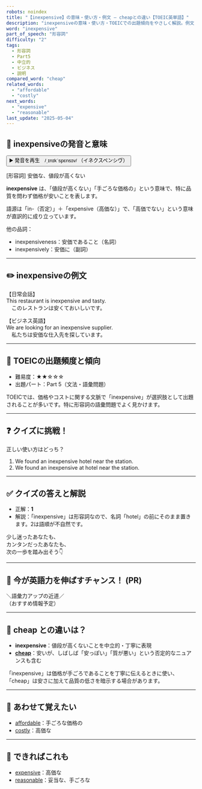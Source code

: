 ```yaml
---
robots: noindex
title: "【inexpensive】の意味・使い方・例文 ― cheapとの違い【TOEIC英単語】"
description: "inexpensiveの意味・使い方・TOEICでの出題傾向をやさしく解説。例文・クイズ付きでcheapとの違いもわかりやすく学べます。"
word: "inexpensive"
part_of_speech: "形容詞"
difficulty: "2"
tags:
  - 形容詞
  - Part5
  - 中立的
  - ビジネス
  - 説明
compared_word: "cheap"
related_words:
  - "affordable"
  - "costly"
next_words:
  - "expensive"
  - "reasonable"
last_update: "2025-05-04"
---
```


## 🔰 inexpensiveの発音と意味

<button class="play-audio" onclick="playTTS('inexpensive')">
  <span class="play-audio-main">
    ▶️ 発音を再生　/ˌɪnɪkˈspɛnsɪv/
  </span>
  <span class="play-audio-sub">
    （イネクスペンシヴ）
  </span>
</button>

[形容詞] 安価な、値段が高くない

**inexpensive** は、「値段が高くない」「手ごろな価格の」という意味で、特に品質を問わず価格が安いことを表します。

語源は「in-（否定）」＋「expensive（高価な）」で、「高価でない」という意味が直訳的に成り立っています。

他の品詞：  
- inexpensiveness：安価であること（名詞）
- inexpensively：安価に（副詞）

---

## ✏️ inexpensiveの例文

【日常会話】  
This restaurant is inexpensive and tasty.  
　このレストランは安くておいしいです。

【ビジネス英語】  
We are looking for an inexpensive supplier.  
　私たちは安価な仕入先を探しています。

---

## 🎯 TOEICの出題頻度と傾向

- 難易度：★★☆☆☆
- 出題パート：Part 5（文法・語彙問題）

TOEICでは、価格やコストに関する文脈で「inexpensive」が選択肢として出題されることが多いです。特に形容詞の語彙問題でよく見かけます。

---

## ❓ クイズに挑戦！

正しい使い方はどっち？

1. We found an inexpensive hotel near the station.  
2. We found an inexpensive at hotel near the station.

---

## ✅ クイズの答えと解説

- 正解：**1**
- 解説：「inexpensive」は形容詞なので、名詞「hotel」の前にそのまま置きます。2は語順が不自然です。

少し迷ったあなたも、  
カンタンだったあなたも、  
次の一歩を踏み出そう👇️

---

## 🚀 今が英語力を伸ばすチャンス！ (PR)

<div class="info-center">
＼語彙力アップの近道／<br>  
（おすすめ情報予定）
</div>

---

## 🤔  cheap との違いは？

- **inexpensive**：値段が高くないことを中立的・丁寧に表現
- **[cheap](/word/cheap)**：安いが、しばしば「安っぽい」「質が悪い」という否定的なニュアンスも含む

「inexpensive」は価格が手ごろであることを丁寧に伝えるときに使い、「cheap」は安さに加えて品質の低さを暗示する場合があります。

---

## 🧩 あわせて覚えたい

- [affordable](/word/affordable)：手ごろな価格の
- [costly](/word/costly)：高価な

---

## 📖 できればこれも

- [expensive](/word/expensive)：高価な
- [reasonable](/word/reasonable)：妥当な、手ごろな

<!-- cvid: aid20_bid48 -->
